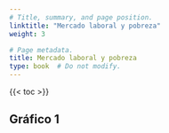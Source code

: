 ```yaml
---
# Title, summary, and page position.
linktitle: "Mercado laboral y pobreza"
weight: 3

# Page metadata.
title: Mercado laboral y pobreza
type: book  # Do not modify.
---
```


{{< toc >}}

## Gráfico 1